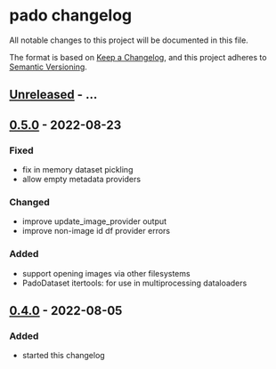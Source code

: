 # pado changelog

All notable changes to this project will be documented in this file.

The format is based on [Keep a Changelog](https://keepachangelog.com/en/1.0.0/),
and this project adheres to [Semantic Versioning](https://semver.org/spec/v2.0.0.html).

## [Unreleased] - ...

## [0.5.0] - 2022-08-23
### Fixed
- fix in memory dataset pickling
- allow empty metadata providers

### Changed
- improve update_image_provider output
- improve non-image id df provider errors

### Added
- support opening images via other filesystems
- PadoDataset itertools: for use in multiprocessing dataloaders

## [0.4.0] - 2022-08-05
### Added
- started this changelog

[Unreleased]: https://github.com/Bayer-Group/pado/compare/v0.5.0...HEAD
[0.5.0]: https://github.com/Bayer-Group/pado/compare/v0.4.0...v0.5.0
[0.4.0]: https://github.com/Bayer-Group/pado/tree/v0.4.0
